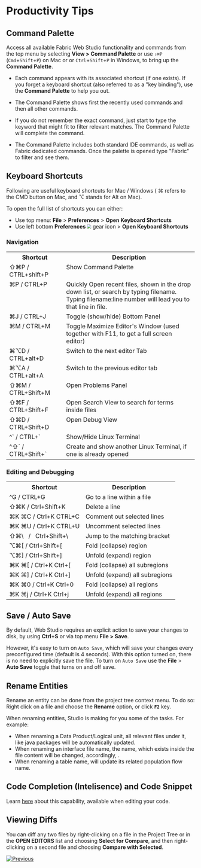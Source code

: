 <web>

# Productivity Tips



## Command Palette 

Access all available Fabric Web Studio functionality and commands from the top menu by selecting **View > Command Palette** or use `⇧⌘P` (`Cmd`+`Shift`+`P`) on Mac or or `Ctrl`+`Shift`+`P` in Windows, to bring up the **Command Palette**.

- Each command appears with its associated shortcut (if one exists). If you forget a keyboard shortcut (also referred to as a "key binding"), use the **Command Palette** to help you out.

- The Command Palette shows first the recently used commands and then all other commands.
- If you do not remember the exact command, just start to type the keyword that might fit to filter relevant matches. The Command Palette will complete the command. 
- The Command Palette includes both standard IDE commands, as well as Fabric dedicated commands. Once the palette is opened type "Fabric" to filter and see them. 



## Keyboard Shortcuts

Following are useful keyboard shortcuts for Mac / Windows ( ⌘ refers to the CMD button on Mac, and  ⌥ stands for Alt on Mac).

To open the full list of shortcuts you can either:

* Use top menu: **File** > **Preferences** > **Open Keyboard Shortcuts**
* Use left bottom **Preferences** <img src="images/web/settings.png" style="zoom:67%;" /> gear icon > **Open Keyboard Shortcuts**
  
### Navigation

<table>
    <tbody style="vertical-align: text-top; ">
        <tr>
            <th>Shortcut</th>
            <th>Description</th>
        </tr>
        <tr >
            <td>⇧⌘P / CTRL+shift+P</td>
            <td>Show Command Palette</td>    
        </tr>
        <tr >
            <td>⌘P / CTRL+P</td>
            <td>
                Quickly Open recent files, shown in the drop down list, or search by typing filename.<br>
Typing filename:line number will lead you to that line in file.</td>    
        </tr>
        <tr >
            <td>⌘J / CTRL+J</td>
            <td>Toggle (show/hide) Bottom Panel</td>    
        </tr>
        <tr >
            <td>⌘M / CTRL+M</td>
            <td>Toggle Maximize Editor's Window (used together with F11, to get a full screen editor)</td>    
        </tr>
        <tr >
            <td>⌘⌥D / CTRL+alt+D</td>
            <td>Switch to the next editor Tab</td>    
        </tr>
        <tr>
            <td>⌘⌥A / CTRL+alt+A</td>
            <td>Switch to the previous editor tab</td>
        </tr>
        <tr>
            <td>⇧⌘M / CTRL+Shift+M</td>
            <td>Open Problems Panel</td>
        </tr>
        <tr>
            <td>⇧⌘F / CTRL+Shift+F</td>
            <td>Open Search View to search for terms inside files</td>
        </tr>
        <tr>
            <td>⇧⌘D / CTRL+Shift+D</td>
            <td>Open Debug View</td>
        </tr>
        <tr>
            <td>^` / CTRL+`</td>
            <td>Show/Hide Linux Terminal</td>
        </tr>
        <tr>
            <td>^⇧` / CTRL+Shift+`</td>
            <td>Create and show another Linux Terminal, if one is already opened</td>
        </tr>
</tbody>
    </table>


### Editing and Debugging

<table>
<tbody style="vertical-align: text-top; ">
        <tr>
            <th>Shortcut</th>
            <th>Description</th>
        </tr>
<tr>
            <td>^G / CTRL+G</td>
            <td>Go to a line within a file</td>
        </tr>
        <tr>
            <td>⇧⌘K / Ctrl+Shift+K</td>
            <td>Delete a line</td>
        </tr>
        <tr>
            <td>⌘K ⌘C / Ctrl+K CTRL+C</td>
            <td>Comment out selected lines</td>
        </tr>
        <tr>
            <td>⌘K ⌘U / Ctrl+K CTRL+U</td>
            <td>Uncomment selected lines</td>
        </tr>
        <tr>
            <td>⇧⌘\ &nbsp; / &nbsp; Ctrl+Shift+\</td>
            <td>Jump to the matching bracket</td>
        </tr>
	    <tr>
            <td>⌥⌘[ / Ctrl+Shift+[ </td>
            <td>Fold (collapse) region</td>
        </tr>
	    <tr>
            <td>⌥⌘] / Ctrl+Shift+] </td>
            <td>Unfold (expand) region</td>
        </tr>
	    <tr>
            <td>⌘K ⌘[ / Ctrl+K Ctrl+[ </td>
            <td>Fold (collapse) all subregions</td>
        </tr>
	    <tr>
            <td>⌘K ⌘] / Ctrl+K Ctrl+] </td>
            <td>Unfold (expand) all subregions</td>
        </tr>
	    <tr>
            <td>⌘K ⌘0 / Ctrl+K Ctrl+0 </td>
            <td>Fold (collapse) all regions</td>
        </tr>
	    <tr>
            <td>⌘K ⌘j / Ctrl+K Ctrl+j </td>
            <td>Unfold (expand) all regions </td>
</tr>
 </tbody>
</table>



## Save / Auto Save

By default, Web Studio requires an explicit action to save your changes to disk, by using **Ctrl+S** or via top menu **File > Save**.

However, it's easy to turn on `Auto Save`, which will save your changes every preconfigured time (default is 4 seconds). With this option turned on, there is no need to explicitly save the file. To turn on `Auto Save` use the **File** > **Auto Save** toggle that turns on and off save. 



## Rename Entities

Rename an entity can be done from the project tree context menu. To do so: Right click on a file and choose the **Rename** option, or click **`F2`** key.

When renaming entities, Studio is making for you some of the tasks. For example:

* When renaming a Data Product/Logical unit, all relevant files under it, like java packages will be automatically updated.
* When renaming an interface file name, the name, which exists inside the file content will be changed, accordingly, .
* When renaming a table name, will update its related population flow name.



## Code Completion (Intelisence) and Code Snippet

Learn [here](/articles/04_fabric_studio/26_web_basic_code_editing.md) about this capability, available when editing your code.



## Viewing Diffs

You can diff any two files by right-clicking on a file in the Project Tree or in the **OPEN EDITORS** list and choosing **Select for Compare**, and then right-clicking on a second file and choosing **Compare with Selected**. 




[![Previous](/articles/images/Previous.png)](/articles/04_fabric_studio/25_web_data_explorer.md)
</web>
